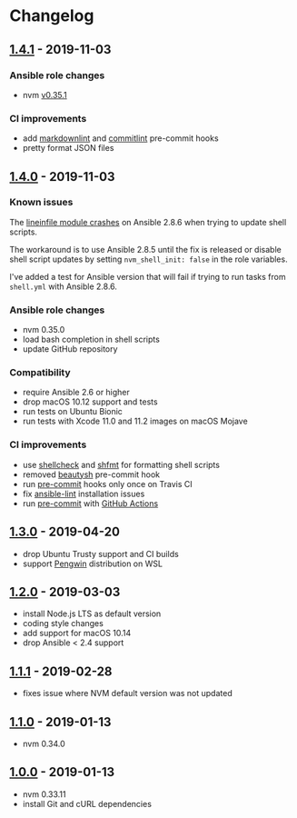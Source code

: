 # Changelog

## [1.4.1] - 2019-11-03

### Ansible role changes

* nvm [v0.35.1](https://github.com/nvm-sh/nvm/releases/tag/v0.35.1)

### CI improvements

* add [markdownlint] and [commitlint] pre-commit hooks
* pretty format JSON files

[markdownlint]: https://github.com/DavidAnson/markdownlint
[commitlint]: https://commitlint.js.org

## [1.4.0] - 2019-11-03

### Known issues

The [lineinfile module crashes][ansible-63684] on Ansible 2.8.6 when trying
to update shell scripts.

The workaround is to use Ansible 2.8.5 until the fix is released or disable
shell script updates by setting `nvm_shell_init: false` in the role variables.

I've added a test for Ansible version that will fail if trying to run tasks
from `shell.yml` with Ansible 2.8.6.

[ansible-63684]: https://github.com/ansible/ansible/issues/63684

### Ansible role changes

* nvm 0.35.0
* load bash completion in shell scripts
* update GitHub repository

### Compatibility

* require Ansible 2.6 or higher
* drop macOS 10.12 support and tests
* run tests on Ubuntu Bionic
* run tests with Xcode 11.0 and 11.2 images on macOS Mojave

### CI improvements

* use [shellcheck] and [shfmt] for formatting shell scripts
* removed [beautysh] pre-commit hook
* run [pre-commit] hooks only once on Travis CI
* fix [ansible-lint] installation issues
* run [pre-commit] with [GitHub Actions]

[shellcheck]: https://github.com/koalaman/shellcheck
[shfmt]: https://github.com/mvdan/sh
[beautysh]: https://github.com/lovesegfault/beautysh
[pre-commit]: https://pre-commit.com
[ansible-lint]: https://github.com/ansible/ansible-lint
[GitHub Actions]: https://github.com/actions

## [1.3.0] - 2019-04-20

* drop Ubuntu Trusty support and CI builds
* support [Pengwin] distribution on WSL

[Pengwin]: https://github.com/WhitewaterFoundry/Pengwin

## [1.2.0] - 2019-03-03

* install Node.js LTS as default version
* coding style changes
* add support for macOS 10.14
* drop Ansible < 2.4 support

## [1.1.1] - 2019-02-28

* fixes issue where NVM default version was not updated

## [1.1.0] - 2019-01-13

* nvm 0.34.0

## [1.0.0] - 2019-01-13

* nvm 0.33.11
* install Git and cURL dependencies

[Unreleased]: https://github.com/markosamuli/ansible-nvm/commits/develop
[1.4.1]: https://github.com/markosamuli/ansible-nvm/releases/tag/v1.4.1
[1.4.0]: https://github.com/markosamuli/ansible-nvm/releases/tag/v1.4.0
[1.3.0]: https://github.com/markosamuli/ansible-nvm/releases/tag/v1.3.0
[1.2.0]: https://github.com/markosamuli/ansible-nvm/releases/tag/v1.2.0
[1.1.1]: https://github.com/markosamuli/ansible-nvm/releases/tag/v1.1.1
[1.1.0]: https://github.com/markosamuli/ansible-nvm/releases/tag/v1.1.0
[1.0.0]: https://github.com/markosamuli/ansible-nvm/releases/tag/v1.0.0
